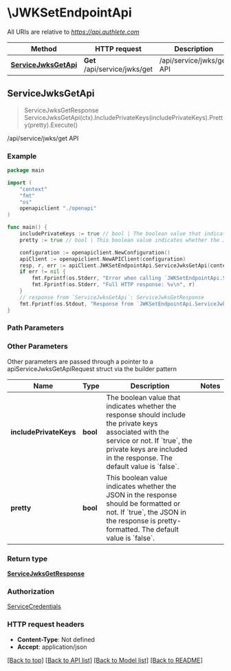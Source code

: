 # \JWKSetEndpointApi

All URIs are relative to *https://api.authlete.com*

Method | HTTP request | Description
------------- | ------------- | -------------
[**ServiceJwksGetApi**](JWKSetEndpointApi.md#ServiceJwksGetApi) | **Get** /api/service/jwks/get | /api/service/jwks/get API



## ServiceJwksGetApi

> ServiceJwksGetResponse ServiceJwksGetApi(ctx).IncludePrivateKeys(includePrivateKeys).Pretty(pretty).Execute()

/api/service/jwks/get API



### Example

```go
package main

import (
    "context"
    "fmt"
    "os"
    openapiclient "./openapi"
)

func main() {
    includePrivateKeys := true // bool | The boolean value that indicates whether the response should include the private keys associated with the service or not. If `true`, the private keys are included in the response. The default value is `false`. (optional)
    pretty := true // bool | This boolean value indicates whether the JSON in the response should be formatted or not. If `true`, the JSON in the response is pretty-formatted. The default value is `false`. (optional)

    configuration := openapiclient.NewConfiguration()
    apiClient := openapiclient.NewAPIClient(configuration)
    resp, r, err := apiClient.JWKSetEndpointApi.ServiceJwksGetApi(context.Background()).IncludePrivateKeys(includePrivateKeys).Pretty(pretty).Execute()
    if err != nil {
        fmt.Fprintf(os.Stderr, "Error when calling `JWKSetEndpointApi.ServiceJwksGetApi``: %v\n", err)
        fmt.Fprintf(os.Stderr, "Full HTTP response: %v\n", r)
    }
    // response from `ServiceJwksGetApi`: ServiceJwksGetResponse
    fmt.Fprintf(os.Stdout, "Response from `JWKSetEndpointApi.ServiceJwksGetApi`: %v\n", resp)
}
```

### Path Parameters



### Other Parameters

Other parameters are passed through a pointer to a apiServiceJwksGetApiRequest struct via the builder pattern


Name | Type | Description  | Notes
------------- | ------------- | ------------- | -------------
 **includePrivateKeys** | **bool** | The boolean value that indicates whether the response should include the private keys associated with the service or not. If &#x60;true&#x60;, the private keys are included in the response. The default value is &#x60;false&#x60;. | 
 **pretty** | **bool** | This boolean value indicates whether the JSON in the response should be formatted or not. If &#x60;true&#x60;, the JSON in the response is pretty-formatted. The default value is &#x60;false&#x60;. | 

### Return type

[**ServiceJwksGetResponse**](ServiceJwksGetResponse.md)

### Authorization

[ServiceCredentials](../README.md#ServiceCredentials)

### HTTP request headers

- **Content-Type**: Not defined
- **Accept**: application/json

[[Back to top]](#) [[Back to API list]](../README.md#documentation-for-api-endpoints)
[[Back to Model list]](../README.md#documentation-for-models)
[[Back to README]](../README.md)


